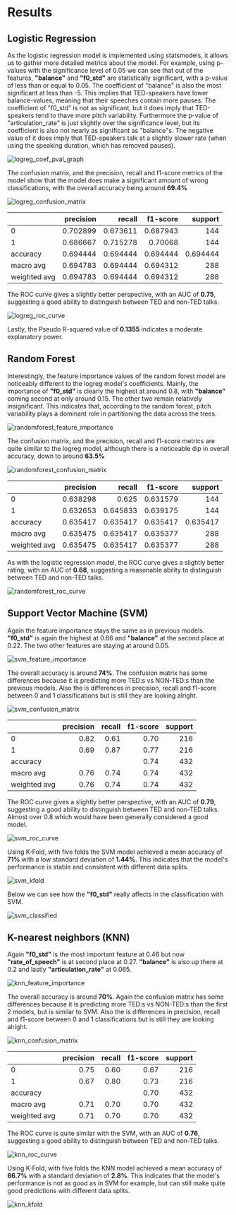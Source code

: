 # Results

## Logistic Regression

As the logistic regression model is implemented using statsmodels, it allows us to gather more detailed metrics about the model.
For example, using p-values with the significance level of 0.05 we can see that out of the features, **"balance"** and **"f0_std"** are statistically significant, with a p-value of less than or equal to 0.05. The coefficient of "balance" is also the most significant at less than -5. This implies that TED-speakers have lower balance-values, meaning that their speeches contain more pauses. The coefficient of "f0_std" is not as significant, but it does imply that TED-speakers tend to thave more pitch variability. Furthermore the p-value of "articulation_rate" is just slightly over the significance level, but its coefficient is also not nearly as significant as "balance"s. The negative value of it does imply that TED-speakers talk at a slightly slower rate (when using the speaking duration, which has removed pauses).

![logreg_coef_pval_graph](./images/logreg_coef_pval_graph.png)

The confusion matrix, and the precision, recall and f1-score metrics of the model show that the model does make a significant amount of wrong classifications, with the overall accuracy being around **69.4%**

![logreg_confusion_matrix](./images/logreg_confusion_matrix.png)

|              |   precision |   recall |   f1-score |    support |
|:-------------|------------:|---------:|-----------:|-----------:|
| 0            |    0.702899 | 0.673611 |   0.687943 | 144        |
| 1            |    0.686667 | 0.715278 |   0.70068  | 144        |
| accuracy     |    0.694444 | 0.694444 |   0.694444 |   0.694444 |
| macro avg    |    0.694783 | 0.694444 |   0.694312 | 288        |
| weighted avg |    0.694783 | 0.694444 |   0.694312 | 288        |

The ROC curve gives a slightly better perspective, with an AUC of **0.75**, suggesting a good ability to distinguish between TED and non-TED talks.

![logreg_roc_curve](./images/logreg_roc_curve.png)

Lastly, the Pseudo R-squared value of **0.1355** indicates a moderate explanatory power.

## Random Forest

Interestingly, the feature importance values of the random forest model are noticeably different to the logreg model's coefficients. Mainly, the importance of **"f0_std"** is clearly the highest at around 0.8, with **"balance"** coming second at only around 0.15. The other two remain relatively insignificant. This indicates that, according to the random forest, pitch variability plays a dominant role in partitioning the data across the trees.

![randomforest_feature_importance](./images/randomforest_feature_importance.png)

The confusion matrix, and the precision, recall and f1-score metrics are quite similar to the logreg model, although there is a noticeable dip in overall accuracy, down to around **63.5%**

![randomforest_confusion_matrix](./images/randomforest_confusion_matrix.png)

|              |   precision |   recall |   f1-score |    support |
|:-------------|------------:|---------:|-----------:|-----------:|
| 0            |    0.638298 | 0.625    |   0.631579 | 144        |
| 1            |    0.632653 | 0.645833 |   0.639175 | 144        |
| accuracy     |    0.635417 | 0.635417 |   0.635417 |   0.635417 |
| macro avg    |    0.635475 | 0.635417 |   0.635377 | 288        |
| weighted avg |    0.635475 | 0.635417 |   0.635377 | 288        |

As with the logistic regression model, the ROC curve gives a slightly better rating, with an AUC of **0.68**, suggesting a reasonable ability to distinguish between TED and non-TED talks.

![randomforest_roc_curve](./images/randomforest_roc_curve.png)

## Support Vector Machine (SVM)

Again the feature importance stays the same as in previous models. **"f0_std"** is again the highest at 0.66 and **"balance"** at the second place at 0.22. The two other features are staying at around 0.05.

![svm_feature_importance](./images/svm_feature_importance.png)

The overall accuracy is around **74%**. The confusion matrix has some differences because it is predicting more TED:s vs NON-TED:s than the previous models. Also the is differences in precision, recall and f1-score between 0 and 1 classifications but is still they are looking alright.

![svm_confusion_matrix](./images/svm_confusion_matrix.png)

|              |   precision |   recall |   f1-score |    support |
|:-------------|------------:|---------:|-----------:|-----------:|
| 0            |    0.82     | 0.61     |   0.70     | 216        |
| 1            |    0.69     | 0.87     |   0.77     | 216        |
| accuracy     |             |          |   0.74     | 432        |
| macro avg    |    0.76     | 0.74     |   0.74     | 432        |
| weighted avg |    0.76     | 0.74     |   0.74     | 432        |

The ROC curve gives a slightly better perspective, with an AUC of **0.79**, suggesting a good ability to distinguish between TED and non-TED talks. Almost over 0.8 which would have been generally considered a good model.

![svm_roc_curve](./images/svm_roc_curve.png)

Using K-Fold, with five folds the SVM model achieved a mean accuracy of **71%** with a low standard deviation of **1.44%**. This indicates that the model's performance is stable and consistent with different data splits.

![svm_kfold](./images/svm_kfold.png)

Below we can see how the **"f0_std"** really affects in the classification with SVM.

![svm_classified](./images/svm_classified.png)

## K-nearest neighbors (KNN)

Again **"f0_std"** is the most important feature at 0.46 but now **"rate_of_speech"** is at second place at 0.27. **"balance"** is also up there at 0.2 and lastly **"articulation_rate"** at 0.065.

![knn_feature_importance](./images/knn_feature_importance.png)

The overall accuracy is around **70%**. Again the confusion matrix has some differences because it is predicting more TED:s vs NON-TED:s than the first 2 models, but is similar to SVM. Also the is differences in precision, recall and f1-score between 0 and 1 classifications but is still they are looking alright.

![knn_confusion_matrix](./images/knn_confusion_matrix.png)

|              |   precision |   recall |   f1-score |    support |
|:-------------|------------:|---------:|-----------:|-----------:|
| 0            |    0.75     | 0.60     |   0.67     | 216        |
| 1            |    0.67     | 0.80     |   0.73     | 216        |
| accuracy     |             |          |   0.70     | 432        |
| macro avg    |    0.71     | 0.70     |   0.70     | 432        |
| weighted avg |    0.71     | 0.70     |   0.70     | 432        |

The ROC curve is quite similar with the SVM, with an AUC of **0.76**, suggesting a good ability to distinguish between TED and non-TED talks.

![knn_roc_curve](./images/knn_roc_curve.png)

Using K-Fold, with five folds the KNN model achieved a mean accuracy of **66.7%** with a standard deviation of **2.8%**. This indicates that the model's performance is not as good as in SVM for example, but can still make quite good predictions with different data splits.

![knn_kfold](./images/knn_kfold.png)